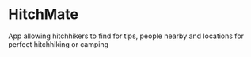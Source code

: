 # HitchMate
App allowing hitchhikers to find for tips, people nearby and locations for perfect hitchhiking or camping
